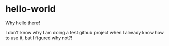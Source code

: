 # hello-world
Why hello there!

I don't know why I am doing a test github project when I already know how to use it, but I figured why not?!
